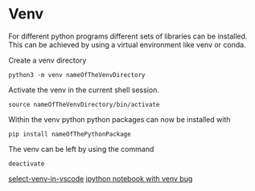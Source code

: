 # Venv

For different python programs different sets of libraries can be installed. This can be achieved by using a virtual environment like venv or conda.

Create a venv directory
```
python3 -m venv nameOfTheVenvDirectory
```
Activate the venv in the current shell session.
```
source nameOfTheVenvDirectory/bin/activate
```
Within the venv python python packages can now be installed with
```
pip install nameOfThePythonPackage
```
The venv can be left by using the command
```
deactivate
```



[select-venv-in-vscode](../../tools/editor/select-venv-in-vscode.md)
[ipython notebook with venv bug](../bugs/ipython-notebook-with-venv.md)